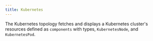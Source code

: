 ```yaml
---
title: Kubernetes
---
```


The Kubernetes topology fetches and displays a Kubernetes cluster's resources defined as `components` with types, `KubernetesNode`, and `KubernetesPod`.

```yaml file=../../../modules/canary-checker/fixtures/topology/k8s-system.yaml
```
